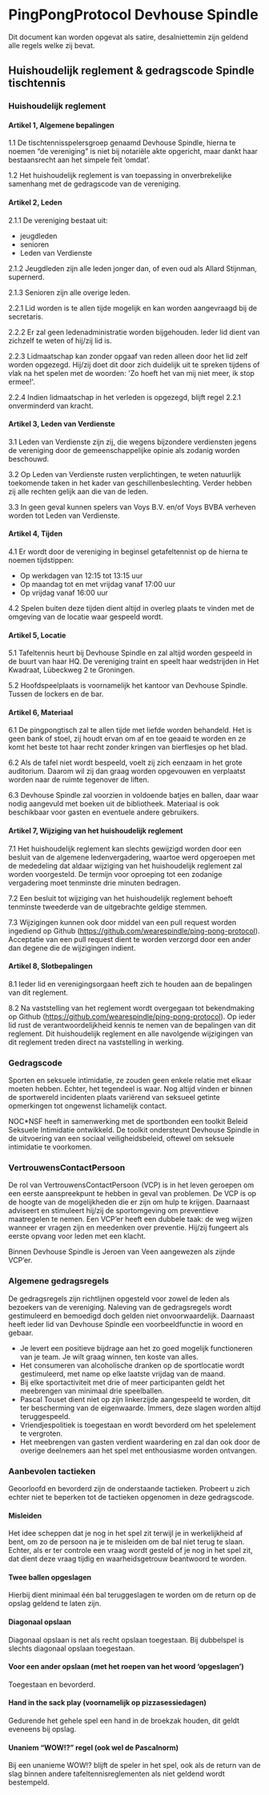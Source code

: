 # PingPongProtocol Devhouse Spindle

Dit document kan worden opgevat als satire, desalniettemin zijn geldend alle regels welke zij bevat.

## Huishoudelijk reglement & gedragscode Spindle tischtennis

### Huishoudelijk reglement

#### Artikel 1, Algemene bepalingen

1.1 De tischtennis­spelersgroep genaamd Devhouse Spindle, hierna te noemen “de vereniging” is niet bij notariële akte opgericht, maar dankt haar bestaansrecht aan het simpele feit ‘omdat’.

1.2 Het huishoudelijk reglement is van toepassing in onverbrekelijke samenhang met de gedragscode van de vereniging.

#### Artikel 2, Leden

2.1.1 De vereniging bestaat uit:
  - jeugdleden
  - senioren
  - Leden van Verdienste

2.1.2 Jeugdleden zijn alle leden jonger dan, of even oud als Allard Stijnman, supernerd.

2.1.3 Senioren zijn alle overige leden.


2.2.1 Lid worden is te allen tijde mogelijk en kan worden aangevraagd bij de secretaris.

2.2.2 Er zal geen ledenadministratie worden bijgehouden. Ieder lid dient van zichzelf te weten of hij/zij lid is.

2.2.3 Lidmaatschap kan zonder opgaaf van reden alleen door het lid zelf worden opgezegd. Hij/zij doet dit door zich duidelijk uit te spreken tijdens of vlak na het spelen met de woorden: 'Zo hoeft het van mij niet meer, ik stop ermee!'.

2.2.4 Indien lidmaatschap in het verleden is opgezegd, blijft regel 2.2.1 onverminderd van kracht.

#### Artikel 3, Leden van Verdienste

3.1 Leden van Verdienste zijn zij, die wegens bijzondere verdiensten jegens de vereniging door de gemeenschappelijke opinie als zodanig worden beschouwd.

3.2 Op Leden van Verdienste rusten verplichtingen, te weten natuurlijk toekomende taken in het kader van geschillenbeslechting. Verder hebben zij alle rechten gelijk aan die van de leden.

3.3 In geen geval kunnen spelers van Voys B.V. en/of Voys BVBA verheven worden tot Leden van Verdienste.

#### Artikel 4, Tijden

4.1 Er wordt door de vereniging in beginsel getafeltennist op de hierna te noemen tijdstippen:

* Op werkdagen van 12:15 tot 13:15 uur
* Op maandag tot en met vrijdag vanaf 17:00 uur
* Op vrijdag vanaf 16:00 uur

4.2 Spelen buiten deze tijden dient altijd in overleg plaats te vinden met de omgeving van de locatie waar gespeeld wordt.

#### Artikel 5, Locatie

5.1 Tafeltennis heurt bij Devhouse Spindle en zal altijd worden gespeeld in de buurt van haar HQ. De vereniging traint en speelt haar wedstrijden in Het Kwadraat, Lübeckweg 2 te Groningen. 

5.2 Hoofdspeelplaats is voornamelijk het kantoor van Devhouse Spindle. Tussen de lockers en de bar.

#### Artikel 6, Materiaal

6.1 De pingpongtisch zal te allen tijde met liefde worden behandeld. Het is geen bank of stoel, zij houdt ervan om af en toe geaaid te worden en ze komt het beste tot haar recht zonder kringen van bierflesjes op het blad.

6.2 Als de tafel niet wordt bespeeld, voelt zij zich eenzaam in het grote auditorium. Daarom wil zij dan graag worden opgevouwen en verplaatst worden naar de ruimte tegenover de liften.

6.3 Devhouse Spindle zal voorzien in voldoende batjes en ballen, daar waar nodig aangevuld met boeken uit de bibliotheek. Materiaal is ook beschikbaar voor gasten en eventuele andere gebruikers.

#### Artikel 7, Wijziging van het huishoudelijk reglement

7.1 Het huishoudelijk reglement kan slechts gewijzigd worden door een besluit van de algemene ledenvergadering, waartoe werd opgeroepen met de mededeling dat aldaar wijziging van het huishoudelijk reglement zal worden voorgesteld. De termijn voor oproeping tot een zodanige vergadering moet tenminste drie minuten bedragen.

7.2 Een besluit tot wijziging van het huishoudelijk reglement behoeft tenminste tweederde van de uitgebrachte geldige stemmen.

7.3 Wijzigingen kunnen ook door middel van een pull request worden ingediend op Github (https://github.com/wearespindle/ping-pong-protocol). Acceptatie van een pull request dient te worden verzorgd door een ander dan degene die de wijzigingen indient.

#### Artikel 8, Slotbepalingen

8.1 Ieder lid en verenigingsorgaan heeft zich te houden aan de bepalingen van dit reglement.

8.2 Na vaststelling van het reglement wordt overgegaan tot bekendmaking op Github (https://github.com/wearespindle/ping-pong-protocol). Op ieder lid rust de verantwoordelijkheid kennis te nemen van de bepalingen van dit reglement. Dit huishoudelijk reglement en alle navolgende wijzigingen van dit reglement treden direct na vaststelling in werking.

### Gedragscode

Sporten en seksuele intimidatie, ze zouden geen enkele relatie met elkaar moeten hebben. Echter, het tegendeel is waar. Nog altijd vinden er binnen de sportwereld incidenten plaats variërend van seksueel getinte opmerkingen tot ongewenst lichamelijk contact.

NOC*NSF heeft in samenwerking met de sportbonden een toolkit Beleid Seksuele Intimidatie ontwikkeld. De toolkit ondersteunt Devhouse Spindle in de uitvoering van een sociaal veiligheidsbeleid, oftewel om seksuele intimidatie te voorkomen.

### VertrouwensContactPersoon

De rol van VertrouwensContactPersoon (VCP) is in het leven geroepen om een eerste aanspreekpunt te hebben in geval van problemen. De VCP is op de hoogte van de mogelijkheden die er zijn om hulp te krijgen. Daarnaast adviseert en stimuleert hij/zij de sportomgeving om preventieve maatregelen te nemen. Een VCP’er heeft een dubbele taak: de weg wijzen wanneer er vragen zijn en meedenken over preventie. Hij/zij fungeert als eerste opvang voor leden met een klacht. 

Binnen Devhouse Spindle is Jeroen van Veen aangewezen als zijnde VCP’er.

### Algemene gedragsregels

De gedragsregels zijn richtlijnen opgesteld voor zowel de leden als bezoekers van de vereniging. Naleving van de gedragsregels wordt gestimuleerd en bemoedigd doch gelden niet onvoorwaardelijk. Daarnaast heeft ieder lid van Devhouse Spindle een voorbeeldfunctie in woord en gebaar.

* Je levert een positieve bijdrage aan het zo goed mogelijk functioneren van je team. Je wilt graag winnen, ten koste van alles.
* Het consumeren van alcoholische dranken op de sportlocatie wordt gestimuleerd, met name op elke laatste vrijdag van de maand.
* Bij elke sportactiviteit met drie of meer participanten geldt het meebrengen van minimaal drie speelballen.
* Pascal Touset dient niet op zijn linkerzijde aangespeeld te worden, dit ter bescherming van de eigenwaarde. Immers, deze slagen worden altijd teruggespeeld.
* Vriendjespolitiek is toegestaan en wordt bevorderd om het spelelement te vergroten.
* Het meebrengen van gasten verdient waardering en zal dan ook door de overige deelnemers aan het spel met enthousiasme worden ontvangen.

### Aanbevolen tactieken

Geoorloofd en bevorderd zijn de onderstaande tactieken. Probeert u zich echter niet te beperken tot de tactieken opgenomen in deze gedragscode.

#### Misleiden

Het idee scheppen dat je nog in het spel zit terwijl je in werkelijkheid af bent, om zo de persoon na je te misleiden om de bal niet terug te slaan. Echter, als er ter controle een vraag wordt gesteld of je nog in het spel zit, dat dient deze vraag tijdig en waarheidsgetrouw beantwoord te worden.

#### Twee ballen opgeslagen
Hierbij dient minimaal één bal teruggeslagen te worden om de return op de opslag geldend te laten zijn.

#### Diagonaal opslaan
Diagonaal opslaan is net als recht opslaan toegestaan. Bij dubbelspel is slechts diagonaal opslaan toegestaan. 

#### Voor een ander opslaan (met het roepen van het woord ‘opgeslagen’)
Toegestaan en bevorderd. 

#### Hand in the sack play (voornamelijk op pizzasessie­dagen)
Gedurende het gehele spel een hand in de broekzak houden, dit geldt eveneens bij opslag.

#### Unaniem “WOW!?” regel (ook wel de Pascal­norm)
Bij een unanieme WOW!? blijft de speler in het spel, ook als de return van de slag binnen andere tafeltennisreglementen als niet geldend wordt bestempeld. 
